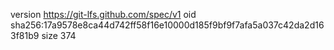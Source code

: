 version https://git-lfs.github.com/spec/v1
oid sha256:17a9578e8ca44d742ff58f16e10000d185f9bf9f7afa5a037c42da2d163f81b9
size 374
